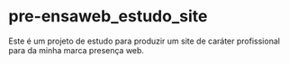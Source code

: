 # pre-ensaweb_estudo_site
Este é um projeto de estudo para produzir um site de caráter profissional para da minha marca presença web.  
